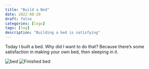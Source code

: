 ```yaml
---
title: "Build a Bed"
date: 2022-08-20
draft: false
categories: [logs]
tags: [log]
description: "Building a bed is satisfying"
---
```


  Today I built a bed. Why did I want to do that? Because there’s some satisfaction in making your own bed, then sleeping in it. 

![bed](/static/wp/bed1.jpg)
![Finished bed](../static/wp/bed3.jpg)


